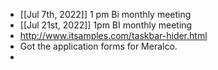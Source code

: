 - [[Jul 7th, 2022]] 1 pm Bi monthly meeting
- [[Jul 21st, 2022]] 1pm BI monthly meeting
- http://www.itsamples.com/taskbar-hider.html
- Got the application forms for Meralco.
-